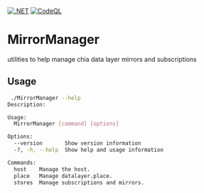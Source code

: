 [![.NET](https://github.com/Datalayer-Storage/MirrorManager/actions/workflows/dotnet.yml/badge.svg)](https://github.com/Datalayer-Storage/MirrorManager/actions/workflows/dotnet.yml)
[![CodeQL](https://github.com/Datalayer-Storage/MirrorManager/actions/workflows/github-code-scanning/codeql/badge.svg)](https://github.com/Datalayer-Storage/MirrorManager/actions/workflows/github-code-scanning/codeql)

# MirrorManager

utilities to help manage chia data layer mirrors and subscriptions

## Usage

```bash
 ./MirrorManager --help
Description:

Usage:
  MirrorManager [command] [options]

Options:
  --version       Show version information
  -?, -h, --help  Show help and usage information

Commands:
  host    Manage the host.
  place   Manage datalayer.place.
  stores  Manage subscriptions and mirrors.
```
